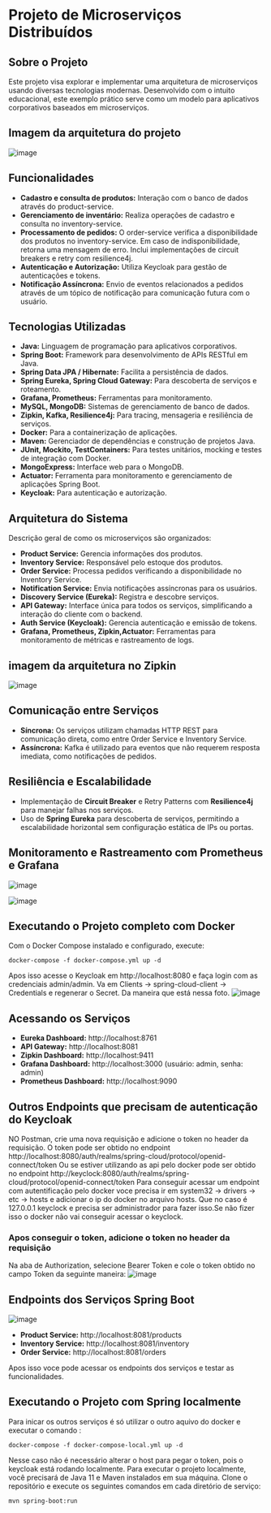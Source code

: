 # Projeto de Microserviços Distribuídos

## Sobre o Projeto
Este projeto visa explorar e implementar uma arquitetura de microserviços usando diversas tecnologias modernas. Desenvolvido com o intuito educacional, este exemplo prático serve como um modelo para aplicativos corporativos baseados em microserviços.

## Imagem da arquitetura do projeto

![image](assets/project-images/project-architecture.png)

## Funcionalidades
- **Cadastro e consulta de produtos:** Interação com o banco de dados através do product-service.
- **Gerenciamento de inventário:** Realiza operações de cadastro e consulta no inventory-service.
- **Processamento de pedidos:** O order-service verifica a disponibilidade dos produtos no inventory-service. Em caso de indisponibilidade, retorna uma mensagem de erro. Inclui implementações de circuit breakers e retry com resilience4j.
- **Autenticação e Autorização:** Utiliza Keycloak para gestão de autenticações e tokens.
- **Notificação Assíncrona:** Envio de eventos relacionados a pedidos através de um tópico de notificação para comunicação futura com o usuário.
## Tecnologias Utilizadas
- **Java:** Linguagem de programação para aplicativos corporativos.
- **Spring Boot:** Framework para desenvolvimento de APIs RESTful em Java.
- **Spring Data JPA / Hibernate:** Facilita a persistência de dados.
- **Spring Eureka, Spring Cloud Gateway:** Para descoberta de serviços e roteamento.
- **Grafana, Prometheus:** Ferramentas para monitoramento.
- **MySQL, MongoDB:** Sistemas de gerenciamento de banco de dados.
- **Zipkin, Kafka, Resilience4j:** Para tracing, mensageria e resiliência de serviços.
- **Docker:** Para a containerização de aplicações.
- **Maven:** Gerenciador de dependências e construção de projetos Java.
- **JUnit, Mockito, TestContainers:** Para testes unitários, mocking e testes de integração com Docker.
- **MongoExpress:** Interface web para o MongoDB.
- **Actuator:** Ferramenta para monitoramento e gerenciamento de aplicações Spring Boot.
- **Keycloak:** Para autenticação e autorização.

## Arquitetura do Sistema
Descrição geral de como os microserviços são organizados:

- **Product Service:** Gerencia informações dos produtos.
- **Inventory Service:** Responsável pelo estoque dos produtos.
- **Order Service:** Processa pedidos verificando a disponibilidade no Inventory Service.
- **Notification Service:** Envia notificações assíncronas para os usuários.
- **Discovery Service (Eureka):** Registra e descobre serviços.
- **API Gateway:** Interface única para todos os serviços, simplificando a interação do cliente com o backend.
- **Auth Service (Keycloak):** Gerencia autenticação e emissão de tokens.
- **Grafana, Prometheus, Zipkin,Actuator:** Ferramentas para monitoramento de métricas e rastreamento de logs.

## imagem da arquitetura no Zipkin

![image](assets/project-images/zipkin.png)

## Comunicação entre Serviços
- **Síncrona:** Os serviços utilizam chamadas HTTP REST para comunicação direta, como entre Order Service e Inventory Service.
- **Assíncrona:** Kafka é utilizado para eventos que não requerem resposta imediata, como notificações de pedidos.
## Resiliência e Escalabilidade
- Implementação de **Circuit Breaker** e Retry Patterns com **Resilience4j** para manejar falhas nos serviços.
- Uso de **Spring Eureka** para descoberta de serviços, permitindo a escalabilidade horizontal sem configuração estática de IPs ou portas.

## Monitoramento e Rastreamento com Prometheus e Grafana

![image](assets/project-images/grafana.png)

![image](assets/project-images/prometheus.png)

## Executando o Projeto completo com Docker
Com o Docker Compose instalado e configurado, execute:
````
docker-compose -f docker-compose.yml up -d
````
Apos isso acesse o Keycloak em http://localhost:8080 e faça login com as credenciais admin/admin. Va em Clients -> spring-cloud-client -> Credentials e regenerar o Secret. Da maneira que está nessa foto.
![image](assets/project-images/keycloack.png)

## Acessando os Serviços
- **Eureka Dashboard:** http://localhost:8761
- **API Gateway:** http://localhost:8081
- **Zipkin Dashboard:** http://localhost:9411
- **Grafana Dashboard:** http://localhost:3000 (usuário: admin, senha: admin)
- **Prometheus Dashboard:** http://localhost:9090

## Outros Endpoints que precisam de autenticação do Keycloak
NO Postman, crie uma nova requisição e adicione o token no header da requisição. O token pode ser obtido no endpoint http://localhost:8080/auth/realms/spring-cloud/protocol/openid-connect/token Ou se estiver utilizando as api pelo docker pode ser obtido no endpoint http://keyclock:8080/auth/realms/spring-cloud/protocol/openid-connect/token
Para conseguir acessar um endpoint com autentificação pelo docker voce precisa ir em system32 -> drivers -> etc -> hosts e adicionar o ip do docker no arquivo hosts. Que no caso é 127.0.0.1 keyclock e precisa ser administrador para fazer isso.Se não fizer isso o docker não vai conseguir acessar o keyclock.

### Apos conseguir o token, adicione o token no header da requisição
Na aba de Authorization, selecione Bearer Token e cole o token obtido no campo Token da seguinte maneira:
![image](assets/project-images/postman.png)

## Endpoints dos Serviços Spring Boot
![image](assets/project-images/eureka.png)
- **Product Service:** http://localhost:8081/products
- **Inventory Service:** http://localhost:8081/inventory
- **Order Service:** http://localhost:8081/orders

Apos isso voce pode acessar os endpoints dos serviços e testar as funcionalidades.

## Executando o Projeto com Spring localmente 
Para inicar os outros serviços é só utilizar o outro aquivo do docker e executar o comando :

````
docker-compose -f docker-compose-local.yml up -d
````
Nesse caso não é necessário alterar o host para pegar o token, pois o keycloak está rodando localmente.
Para executar o projeto localmente, você precisará de Java 11 e Maven instalados em sua máquina. Clone o repositório e execute os seguintes comandos em cada diretório de serviço:

````
mvn spring-boot:run
````

